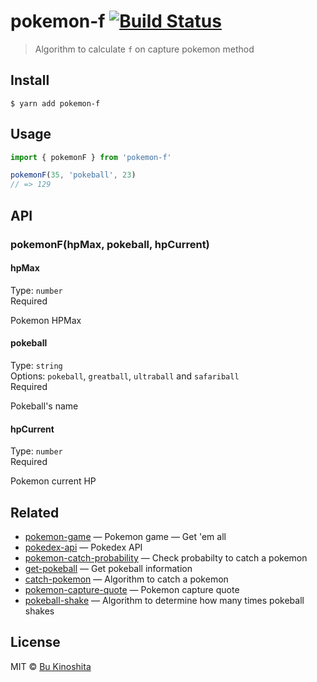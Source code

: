 # pokemon-f [![Build Status](https://travis-ci.org/bukinoshita/pokemon-f.svg?branch=master)](https://travis-ci.org/bukinoshita/pokemon-f)

> Algorithm to calculate `f` on capture pokemon method

## Install

```
$ yarn add pokemon-f
```

## Usage

```js
import { pokemonF } from 'pokemon-f'

pokemonF(35, 'pokeball', 23)
// => 129
```

## API

### pokemonF(hpMax, pokeball, hpCurrent)

#### hpMax

Type: `number`<br/>
Required

Pokemon HPMax

#### pokeball

Type: `string`<br/>
Options: `pokeball`, `greatball`, `ultraball` and `safariball`<br/>
Required

Pokeball's name

#### hpCurrent

Type: `number`<br/>
Required

Pokemon current HP

## Related

- [pokemon-game](https://github.com/bukinoshita/pokemon-game) — Pokemon game — Get 'em all
- [pokedex-api](https://github.com/bukinoshita/pokedex-api) — Pokedex API
- [pokemon-catch-probability](https://github.com/bukinoshita/pokemon-catch-probability) — Check probabilty to catch a pokemon
- [get-pokeball](https://github.com/bukinoshita/get-pokeball) — Get pokeball information
- [catch-pokemon](https://github.com/bukinoshita/catch-pokemon) — Algorithm to catch a pokemon
- [pokemon-capture-quote](https://github.com/bukinoshita/pokemon-capture-quote) — Pokemon capture quote
- [pokeball-shake](https://github.com/bukinoshita/pokeball-shake) — Algorithm to determine how many times pokeball shakes

## License

MIT © [Bu Kinoshita](https://bukinoshita.io)
